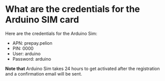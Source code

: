 # What are the credentials for the Arduino SIM card

Here are the credentials for the Arduino Sim: 

* APN: prepay.pelion
* PIN: 0000
* User: arduino
* Password: arduino

**Note that** Arduino Sim takes 24 hours to get activated after the registration and a confirmation email will be sent.
